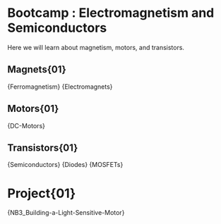 # Bootcamp : Electromagnetism and Semiconductors
Here we will learn about magnetism, motors, and transistors.

## Magnets{01}
{Ferromagnetism}
{Electromagnets}

## Motors{01}
{DC-Motors}

## Transistors{01}
{Semiconductors}
{Diodes}
{MOSFETs}

# Project{01}
{NB3_Building-a-Light-Sensitive-Motor}
